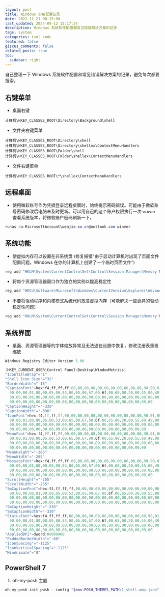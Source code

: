 ```yaml
---
layout: post
title: Windows 实用配置记录
date: 2022-11-21 08:15:00
last_updated: 2024-09-12 15:17:34
description: Windows 系统软件配置和常见错误解决方案的记录
tags: system
categories: tool code
featured: false
giscus_comments: false
related_posts: true
toc:
  sidebar: right
---
```


自己整理一下 Windows 系统软件配置和常见错误解决方案的记录，避免每次都要搜索。

## 右键菜单

- 桌面右键

```text
计算机\HKEY_CLASSES_ROOT\Directory\Background\shell
```

- 文件夹右键菜单

```text
计算机\HKEY_CLASSES_ROOT\Directory\shell
计算机\HKEY_CLASSES_ROOT\Directory\shellex\ContextMenuHandlers
计算机\HKEY_CLASSES_ROOT\Folder\shell
计算机\HKEY_CLASSES_ROOT\Folder\shellex\ContextMenuHandlers
```

- 文件右键菜单

```text
计算机\HKEY_CLASSES_ROOT\*\shellex\ContextMenuHandlers
```

## 远程桌面

- 使用微软账号作为凭据登录远程桌面时，始终提示密码错误。可能由于微软账号密码修改后电脑未及时更新。可以用自己的这个账户权限执行一次 `winver` 查看系统版本，将微软账户密码刷新一下。

```powershell
runas /u:MicrosoftAccount\wenjie.xu.cn@outlook.com winver
```

## 系统功能

- 使虚拟内存可以设置在非系统盘 (修复报错"由于启动计算机时出现了页面文件配置问题，Windows 在你的计算机上创建了一个临时页面文件")

```powershell
reg add "HKLM\System\CurrentControlSet\Control\Session Manager\Memory Management" /v PagefileOnOsVolume /t REG_DWORD /d 0 /f
```

- 将每个资源管理器窗口作为独立的实例以提高稳定性

```powershell
reg add "HKCU\Software\Microsoft\Windows\CurrentVersion\Explorer\Advanced" /v SeparateProcess /t REG_DWORD /d 1 /f
```

- 不要将驱动程序和内核模式系统代码放进虚拟内存（可能解决一些诡异的驱动稳定性问题）

```powershell
reg add "HKLM\System\CurrentControlSet\Control\Session Manager\Memory Management" /v DisablePagingExecutive /t REG_D
```

## 系统界面

- 桌面、资源管理器等的字体缩放异常且无法通在设置中恢复，修改注册表重置缩放

```powershell
Windows Registry Editor Version 5.00

[HKEY_CURRENT_USER\Control Panel\Desktop\WindowMetrics]
"IconTitleWrap"="1"
"Shell Icon Size"="32"
"BorderWidth"="-15"
"CaptionFont"=hex:f4,ff,ff,ff,00,00,00,00,00,00,00,00,00,00,00,00,90,01,00,00,\
  00,00,00,01,00,00,05,00,53,00,65,00,67,00,6f,00,65,00,20,00,55,00,49,00,00,\
  00,00,00,00,00,00,00,00,00,00,00,00,00,00,00,00,00,00,00,00,00,00,00,00,00,\
  00,00,00,00,00,00,00,00,00,00,00,00,00,00,00,00,00,00,00,00,00,00
"CaptionHeight"="-330"
"CaptionWidth"="-330"
"IconFont"=hex:f4,ff,ff,ff,00,00,00,00,00,00,00,00,00,00,00,00,90,01,00,00,00,\
  00,00,01,00,00,05,00,53,00,65,00,67,00,6f,00,65,00,20,00,55,00,49,00,00,00,\
  00,00,00,00,00,00,00,00,00,00,00,00,00,00,00,00,00,00,00,00,00,00,00,00,00,\
  00,00,00,00,00,00,00,00,00,00,00,00,00,00,00,00,00,00,00,00,00
"MenuFont"=hex:f4,ff,ff,ff,00,00,00,00,00,00,00,00,00,00,00,00,90,01,00,00,00,\
  00,00,01,00,00,05,00,53,00,65,00,67,00,6f,00,65,00,20,00,55,00,49,00,00,00,\
  00,00,00,00,00,00,00,00,00,00,00,00,00,00,00,00,00,00,00,00,00,00,00,00,00,\
  00,00,00,00,00,00,00,00,00,00,00,00,00,00,00,00,00,00,00,00,00
"MenuHeight"="-285"
"MenuWidth"="-285"
"MessageFont"=hex:f4,ff,ff,ff,00,00,00,00,00,00,00,00,00,00,00,00,90,01,00,00,\
  00,00,00,01,00,00,05,00,53,00,65,00,67,00,6f,00,65,00,20,00,55,00,49,00,00,\
  00,00,00,00,00,00,00,00,00,00,00,00,00,00,00,00,00,00,00,00,00,00,00,00,00,\
  00,00,00,00,00,00,00,00,00,00,00,00,00,00,00,00,00,00,00,00,00,00
"ScrollHeight"="-255"
"ScrollWidth"="-255"
"SmCaptionFont"=hex:f4,ff,ff,ff,00,00,00,00,00,00,00,00,00,00,00,00,90,01,00,\
  00,00,00,00,01,00,00,05,00,53,00,65,00,67,00,6f,00,65,00,20,00,55,00,49,00,\
  00,00,00,00,00,00,00,00,00,00,00,00,00,00,00,00,00,00,00,00,00,00,00,00,00,\
  00,00,00,00,00,00,00,00,00,00,00,00,00,00,00,00,00,00,00,00,00,00,00
"SmCaptionHeight"="-330"
"SmCaptionWidth"="-330"
"StatusFont"=hex:f4,ff,ff,ff,00,00,00,00,00,00,00,00,00,00,00,00,90,01,00,00,\
  00,00,00,01,00,00,05,00,53,00,65,00,67,00,6f,00,65,00,20,00,55,00,49,00,00,\
  00,00,00,00,00,00,00,00,00,00,00,00,00,00,00,00,00,00,00,00,00,00,00,00,00,\
  00,00,00,00,00,00,00,00,00,00,00,00,00,00,00,00,00,00,00,00,00,00
"AppliedDPI"=dword:00000060
"PaddedBorderWidth"="-60"
"IconSpacing"="-1125"
"IconVerticalSpacing"="-1125"
"MinAnimate"="0"
```

## PowerShell 7

1. oh-my-posh 主题

```powershell
oh-my-posh init pwsh --config "$env:POSH_THEMES_PATH\1_shell.omp.json" | Invoke-Expression
```
